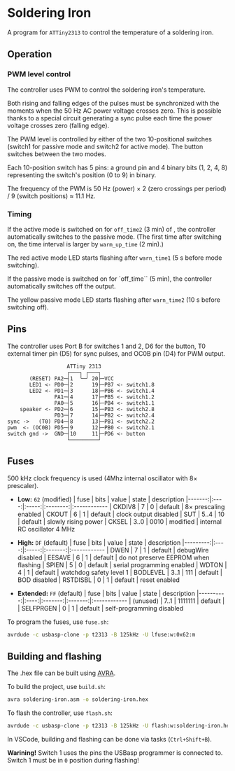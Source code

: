 # Soldering Iron

A program for `ATTiny2313` to control the temperature of a soldering iron.


## Operation

### PWM level control

The controller uses PWM to control the soldering iron's temperature.

Both rising and falling edges of the pulses must be synchronized with the moments when the 50 Hz AC power voltage crosses zero.
This is possible thanks to a special circuit generating a sync pulse each time the power voltage crosses zero (falling edge).

The PWM level is controlled by either of the two 10-positional switches (switch1 for passive mode and switch2 for active mode).
The button switches between the two modes.

Each 10-position switch has 5 pins: a ground pin and 4 binary bits (1, 2, 4, 8) representing the switch's position (0 to 9) in binary.

The frequency of the PWM is 50 Hz (power) × 2 (zero crossings per period) / 9 (switch positions) ≈ 11.1 Hz.


### Timing

If the active mode is switched on for `off_time2` (3 min) of , the controller automatically switches to the passive mode.
(The first time after switching on, the time interval is larger by `warm_up_time` (2 min).)

The red active mode LED starts flashing  after `warn_time1` (5 s before mode switching).

If the passive mode is switched on for `off_time`` (5 min), the controller automatically switches off the output.

The yellow passive mode LED starts flashing  after `warn_time2` (10 s before switching off).


## Pins

The controller uses Port B for switches 1 and 2, D6 for the button, T0 external timer pin (D5) for sync pulses, and OC0B pin (D4) for PWM output.

```
                   ATTiny 2313
                   ┌───┐ ┌───┐
       (RESET) PA2─┤1  ╰─╯ 20├─VCC
       LED1 <- PD0─┤2      19├─PB7 <- switch1.8
       LED2 <- PD1─┤3      18├─PB6 <- switch1.4
               PA1─┤4      17├─PB5 <- switch1.2
               PA0─┤5      16├─PB4 <- switch1.1
    speaker <- PD2─┤6      15├─PB3 <- switch2.8
               PD3─┤7      14├─PB2 <- switch2.4
sync ->   (T0) PD4─┤8      13├─PB1 <- switch2.2
pwm  <- (OC0B) PD5─┤9      12├─PB0 <- switch2.1
switch gnd ->  GND─┤10     11├─PD6 <- button
                   └─────────┘
```


## Fuses

500 kHz clock frequency is used (4Mhz internal oscillator with 8× prescaler).

- **Low:** `62` (modified)
  |   fuse | bits | value |  state   | description
  |-------:|:----:|:-----:|:--------:|:------------
  | CKDIV8 |    7 |     0 | default  | 8× prescaling enabled
  |  CKOUT |    6 |     1 | default  | clock output disabled
  |    SUT | 5..4 |    10 | default  | slowly rising power
  |  CKSEL | 3..0 |  0010 | modified | internal RC oscillator 4 MHz

- **High:** `DF` (default)
  |     fuse | bits | value |  state  | description
  |---------:|:----:|:-----:|:-------:|:------------
  |     DWEN |    7 |     1 | default | debugWire disabled
  |   EESAVE |    6 |     1 | default | do not preserve EEPROM when flashing
  |    SPIEN |    5 |     0 | default | serial programming enabled
  |    WDTON |    4 |     1 | default | watchdog safety level 1
  | BODLEVEL | 3..1 |   111 | default | BOD disabled
  | RSTDISBL |    0 |     1 | default | reset enabled

- **Extended:** `FF` (default)
  |      fuse | bits |  value  |  state  | description
  |----------:|:----:|:-------:|:-------:|:------------
  | (unused)  | 7..1 | 1111111 | default | 
  | SELFPRGEN |    0 |       1 | default | self-programming disabled

To program the fuses, use `fuse.sh`:
``` bash
avrdude -c usbasp-clone -p t2313 -B 125kHz -U lfuse:w:0x62:m
```


## Building and flashing

The .hex file can be built using [AVRA](https://github.com/Ro5bert/avra).

To build the project, use `build.sh`:
``` bash
avra soldering-iron.asm -o soldering-iron.hex
```

To flash the controller, use `flash.sh`:
``` bash
avrdude -c usbasp-clone -p t2313 -B 125kHz -U flash:w:soldering-iron.hex:a
```

In VSCode, building and flashing can be done via tasks (`Ctrl+Shift+B`).

**Warining!**
Switch 1 uses the pins the USBasp programmer is connected to.
Switch 1 must be in `0` position during flashing!
